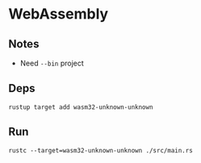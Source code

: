 # WebAssembly

## Notes

- Need `--bin` project

## Deps

```shell
rustup target add wasm32-unknown-unknown
```

## Run

```shell
rustc --target=wasm32-unknown-unknown ./src/main.rs
```
